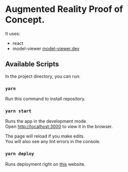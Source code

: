 # Augmented Reality Proof of Concept.

It uses:
- react
- model-viewer [model-viewer.dev](https://modelviewer.dev)

## Available Scripts

In the project directory, you can run:

### `yarn`

Run this command to install repository.

### `yarn start`

Runs the app in the development mode.<br />
Open [http://localhost:3000](http://localhost:3000) to view it in the browser.

The page will reload if you make edits.<br />
You will also see any lint errors in the console.

### `yarn deploy`

Runs deployment right on [this](https://michalniemiec28.github.io/react-ar-poc/) website.
